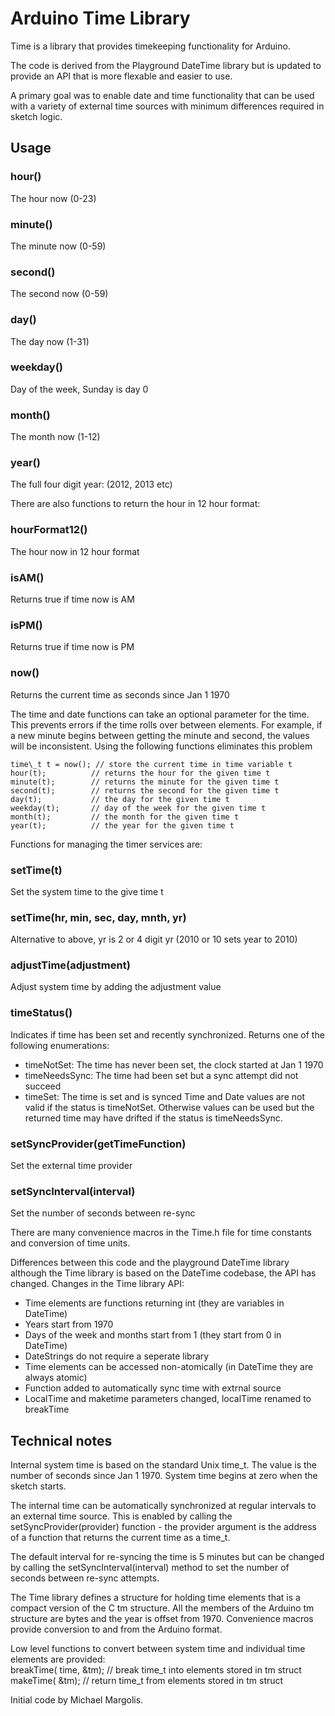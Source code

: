 Arduino Time Library
====================

Time is a library that provides timekeeping functionality for Arduino.

The code is derived from the Playground DateTime library but is updated
to provide an API that is more flexable and easier to use.

A primary goal was to enable date and time functionality that can be used with
a variety of external time sources with minimum differences required in sketch logic.

Usage
-----

### hour()

The hour now  (0-23)

### minute()

The minute now (0-59)

### second()

The second now (0-59)

### day()

The day now (1-31)

### weekday()

Day of the week, Sunday is day 0

### month()

The month now (1-12)

### year()

The full four digit year: (2012, 2013 etc)


There are also functions to return the hour in 12 hour format:

### hourFormat12()

The hour now in 12 hour format

### isAM()

Returns true if time now is AM

### isPM()

Returns true if time now is PM

### now()

Returns the current time as seconds since Jan 1 1970


The time and date functions can take an optional parameter for the time. This prevents
errors if the time rolls over between elements. For example, if a new minute begins
between getting the minute and second, the values will be inconsistent. Using the
following functions eliminates this problem
```
time\_t t = now(); // store the current time in time variable t
hour(t);          // returns the hour for the given time t
minute(t);        // returns the minute for the given time t
second(t);        // returns the second for the given time t
day(t);           // the day for the given time t
weekday(t);       // day of the week for the given time t
month(t);         // the month for the given time t
year(t);          // the year for the given time t
```
  

Functions for managing the timer services are:

### setTime(t)

Set the system time to the give time t

### setTime(hr, min, sec, day, mnth, yr)

Alternative to above, yr is 2 or 4 digit yr (2010 or 10 sets year to 2010)

### adjustTime(adjustment)

Adjust system time by adding the adjustment value

### timeStatus()

Indicates if time has been set and recently synchronized. Returns one of the following enumerations:
- timeNotSet: The time has never been set, the clock started at Jan 1 1970
- timeNeedsSync: The time had been set but a sync attempt did not succeed
- timeSet: The time is set and is synced
Time and Date values are not valid if the status is timeNotSet. Otherwise values can be used but 
the returned time may have drifted if the status is timeNeedsSync. 	

### setSyncProvider(getTimeFunction)

Set the external time provider

### setSyncInterval(interval)

Set the number of seconds between re-sync


There are many convenience macros in the Time.h file for time constants and conversion of time units.

Differences between this code and the playground DateTime library
although the Time library is based on the DateTime codebase, the API has changed.
Changes in the Time library API:
- Time elements are functions returning int (they are variables in DateTime)
- Years start from 1970 
- Days of the week and months start from 1 (they start from 0 in DateTime)
- DateStrings do not require a seperate library
- Time elements can be accessed non-atomically (in DateTime they are always atomic)
- Function added to automatically sync time with extrnal source
- LocalTime and maketime parameters changed, localTime renamed to breakTime
 
Technical notes
---------------

Internal system time is based on the standard Unix time_t.
The value is the number of seconds since Jan 1 1970.
System time begins at zero when the sketch starts.
  
The internal time can be automatically synchronized at regular intervals to an external time source.
This is enabled by calling the setSyncProvider(provider) function - the provider argument is
the address of a function that returns the current time as a time_t.

The default interval for re-syncing the time is 5 minutes but can be changed by calling the 
setSyncInterval(interval) method to set the number of seconds between re-sync attempts.

The Time library defines a structure for holding time elements that is a compact version of the  C tm structure.
All the members of the Arduino tm structure are bytes and the year is offset from 1970.
Convenience macros provide conversion to and from the Arduino format.

Low level functions to convert between system time and individual time elements are provided:                    
  breakTime( time, &tm);  // break time_t into elements stored in tm struct
  makeTime( &tm);  // return time_t  from elements stored in tm struct 

Initial code by Michael Margolis.
